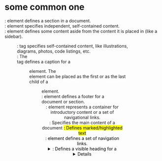# some common one

<section> :  element defines a section in a document.
<article> : element specifies independent, self-contained content.
<aside> : element defines some content aside from the content it is placed in (like a sidebar).
<figure> :  tag specifies self-contained content, like illustrations, diagrams, photos, code listings, etc.
<figcaption> : The <figcaption> tag defines a caption for a <figure> element. The <figcaption> element can be placed as the first or as the last child of a <figure> element.
<footer> : element defines a footer for a document or section.
<header> : element represents a container for introductory content or a set of navigational links.
<main> : Specifies the main content of a document
<mark> : 	Defines marked/highlighted text
<nav> : element defines a set of navigation links.
<details> : Defines additional details that the user can view or hide
<summary> : Defines a visible heading for a <details> element
<time>
